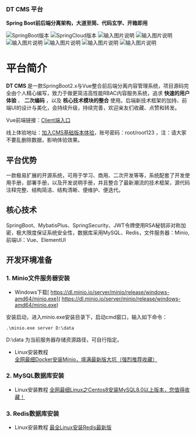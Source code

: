 
                                 
### DT CMS 平台

 **Spring Boot前后端分离架构，大道至简、代码玄学、开箱即用**  <br>

![SpringBoot版本](https://img.shields.io/badge/spring--boot-2.3.2-brightgreen.svg "SpringBoot版本") 
![SpringCloud版本](https://img.shields.io/badge/spring-cloud--Hoxton.SR9-brightgreen.svg "SpringCloud版本]")
![输入图片说明](https://img.shields.io/badge/Vue-3.5.0-brightgreen "在这里输入图片标题") ![输入图片说明](https://img.shields.io/badge/redis-6.0.6-brightgreen "在这里输入图片标题") ![输入图片说明](https://img.shields.io/badge/kaptcha-2.3.2-brightgreen "在这里输入图片标题") ![输入图片说明](https://img.shields.io/badge/MySQL-8.0.81-brightgreen "在这里输入图片标题") ![输入图片说明](https://img.shields.io/badge/mybatisplus-3.4.6-brightgreen "在这里输入图片标题") ![输入图片说明](https://img.shields.io/badge/easyexcel-2.2.0beta2-brightgreen "在这里输入图片标题")


# 平台简介

 **DT CMS**  是一款SpringBoot2.x与Vue整合前后端分离内容管理系统，项目源码完全由个人精心编写，致力于做更简洁高性能RBAC内容服务系统，追求 **快速的用户体验** 、 **二次编码** ，以及 **核心技术模块的整合** 使用。后端新技术框架的加持、前端UI的设计与美化，会持续升级，持续完善，欢迎亲友们收藏、点赞和转发。

Vue前端链接：[Client端入口](https://gitee.com/summerydf/dtcmsclient)

线上体验地址：[加入CMS基础版本体验](http://47.108.191.196)，账号密码：root/root123 ，注：请大家不要乱删除数据，影响体验效果。

## 平台优势

一款极易扩展的开源系统，可用于学习、商用、二次开发等等，系统配套了开发使用手册，部署手册，以及开发说明手册，并且整合了最新潮流的技术框架，源代码注释完整、结构简洁、结构清晰、便维护、便迭代。

## 核心技术

SpringBoot、MybatisPlus、SpringSecurity、JWT令牌使用RSA秘钥非对称加密，极大限度保证系统安全性，数据库采用MySQL、Redis，文件服务器：Minio,前端UI：Vue、ElementUI

## 开发环境准备

### 1. Minio文件服务器安装

- Windows下载[ https://dl.minio.io/server/minio/release/windows-amd64/minio.exe]( https://dl.minio.io/server/minio/release/windows-amd64/minio.exe)

安装启动，进入minio.exe安装目录下，启动cmd窗口，输入如下命令：


```
.\minio.exe server D:\data
```

D:\data 为当前服务器存储资源路径，可自行指定。

- Linux安装教程 [全网最细Docker安装Minio，填满最新版大坑（强烈推荐收藏）](https://blog.csdn.net/qq_41107231/article/details/119042855)

### 2. MySQL数据库安装

- Linux安装教程 [全网最细Linux之Centos8安装MySQL8.0以上版本，您值得收藏！](https://blog.csdn.net/qq_41107231/article/details/119064936)

### 3. Redis数据库安装

- Linux安装教程 [最全Linux安装Redis最新版](https://blog.csdn.net/qq_41107231/article/details/111656160)

